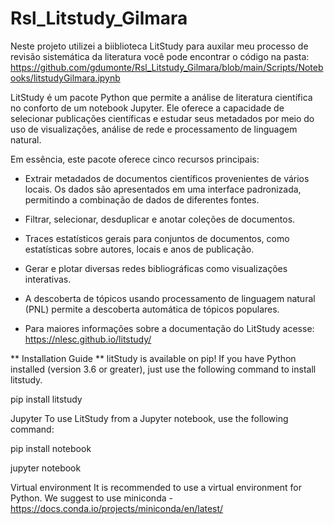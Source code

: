 # Rsl_Litstudy_Gilmara
Neste projeto utilizei a biiblioteca LitStudy para auxilar meu processo de revisão sistemática da literatura você pode encontrar o código na pasta:  https://github.com/gdumonte/Rsl_Litstudy_Gilmara/blob/main/Scripts/Notebooks/litstudyGilmara.ipynb

LitStudy é um pacote Python que permite a análise de literatura científica no conforto de um notebook Jupyter. 
Ele oferece a capacidade de selecionar publicações científicas e estudar seus metadados por meio do uso de visualizações, análise de rede e processamento de linguagem natural.

Em essência, este pacote oferece cinco recursos principais:
- Extrair metadados de documentos científicos provenientes de vários locais. Os dados são apresentados em uma interface padronizada, permitindo a combinação de dados de diferentes fontes.
- Filtrar, selecionar, desduplicar e anotar coleções de documentos.
- Traces estatísticos gerais para conjuntos de documentos, como estatísticas sobre autores, locais e anos de publicação.
- Gerar e plotar diversas redes bibliográficas como visualizações interativas.
- A descoberta de tópicos usando processamento de linguagem natural (PNL) permite a descoberta automática de tópicos populares.

- Para maiores informações sobre a documentação do LitStudy acesse: https://nlesc.github.io/litstudy/

** Installation Guide **
litStudy is available on pip! If you have Python installed (version 3.6 or greater), just use the following command to install litstudy.

pip install litstudy

Jupyter
To use LitStudy from a Jupyter notebook, use the following command:

pip install notebook

jupyter notebook

Virtual environment
It is recommended to use a virtual environment for Python. We suggest to use miniconda - https://docs.conda.io/projects/miniconda/en/latest/
